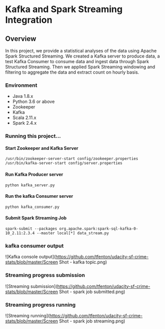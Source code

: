 # Kafka and Spark Streaming Integration

## Overview

In this project, we provide a statistical analyses of the data using Apache Spark Structured Streaming. We created a Kafka server to produce data, a test Kafka Consumer to consume data and ingest data through Spark Structured Streaming. Then we applied Spark Streaming windowing and filtering to aggregate the data and extract count on hourly basis.

### Environment

 - Java 1.8.x
 - Python 3.6 or above
 - Zookeeper
 - Kafka
 - Scala 2.11.x
 - Spark 2.4.x


### Running this project...
#### Start Zookeeper and Kafka Server 
```
/usr/bin/zookeeper-server-start config/zookeeper.properties
/usr/bin/kafka-server-start config/server.properties
```
#### Run Kafka Producer server
`python kafka_server.py`

#### Run the kafka Consumer server 
`python kafka_consumer.py`

#### Submit Spark Streaming Job
`spark-submit --packages org.apache.spark:spark-sql-kafka-0-10_2.11:2.3.4 --master local[*] data_stream.py`

### kafka consumer output
![Kafka console output](https://github.com/tfenton/udacity-sf-crime-stats/blob/master/Screen Shot - kafka topic.png)


### Streaming progress submission
![Streaming submission](https://github.com/tfenton/udacity-sf-crime-stats/blob/master/Screen Shot - spark job submitted.png)

### Streaming progress running
![Streaming running](https://github.com/tfenton/udacity-sf-crime-stats/blob/master/Screen Shot - spark job streaming.png)





